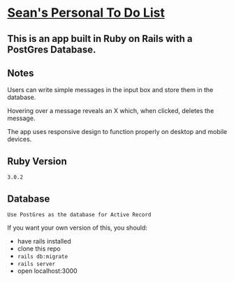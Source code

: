 # <a href="https://stickynote-todo.herokuapp.com/">Sean's Personal To Do List</a>

## This is an app built in Ruby on Rails with a PostGres Database. 

## Notes

Users can write simple messages in the input box and store them in the database. 

Hovering over a message reveals an X which, when clicked, deletes the message.

The app uses responsive design to function properly on desktop and mobile devices.

## Ruby Version
    3.0.2

## Database
    Use PostGres as the database for Active Record

If you want your own version of this, you should:
- have rails installed
- clone this repo
- <code>rails db:migrate</code>
- <code>rails server</code>
- open localhost:3000